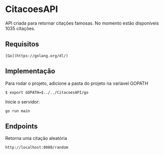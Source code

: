 # CitacoesAPI
API criada para retornar citações famosas. No momento estão disponíveis 1035 citações.

## Requisitos
```
[Go](https://golang.org/dl/)
```

## Implementação
Para rodar o projeto, adicione a pasta do projeto na variavel GOPATH
```
$ export GOPATH=$../../CitacoesAPI/go
```
Inicie o servidor:
```
go run main
```

## Endpoints
Retorna uma citação aleatória
```
http://localhost:8080/random
```
